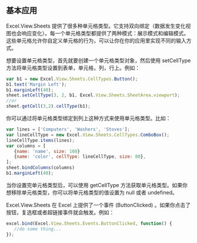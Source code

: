 ## 基本应用
Excel.View.Sheets 提供了很多种单元格类型。它支持双向绑定（数据发生变化视图也会响应变化）。每一个单元格类型都提供了两种模式：展示模式和编辑模式。这些单元格允许你自定义单元格的行为，可以让你在你的应用里实现不同的输入方式。

想要设置单元格类型，首先就要创建一个单元格类型对象，然后使用 setCellType 方法将单元格类型设置到表单，单元格，列，行上。例如：
```JavaScript
var b1 = new Excel.View.Sheets.CellTypes.Button();
b1.text('Margin Left');
b1.marginLeft(40);
sheet.setCellType(3, 2, b1, Excel.View.Sheets.SheetArea.viewport);
//or
sheet.getCell(3,2).cellType(b1);
```

你可以通过将单元格类型绑定到列上这种方式来使用单元格类型。比如：
```JavaScript
var lines = ['Computers', 'Washers', 'Stoves'];
var lineCellType = new Excel.View.Sheets.CellTypes.ComboBox();
lineCellType.items(lines);
var columns = [
   {name: 'name', size: 100}
   {name: 'color', cellType: lineCellType, size: 80},
];
sheet.bindColumns(columns)
b1.marginLeft(40);
```

当你设置完单元格类型后，可以使用 getCellType 方法获取单元格类型。如果你想移除单元格类型，你可以将单元格类型的值设置为 null 或者 undefined。

Excel.View.Sheets 在 Excel 上提供了一个事件 (ButtonClicked) 。如果你点击了按钮，复选框或者超链接事件就会触发。例如：
```JavaScript
excel.bind(Excel.View.Sheets.Events.ButtonClicked, function() {
   //do some thing...
});
```
